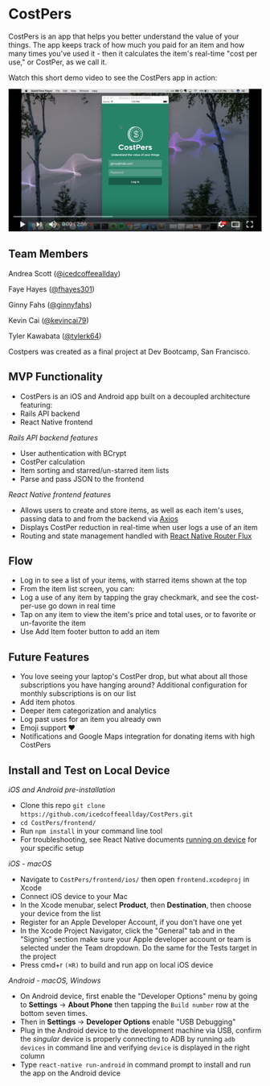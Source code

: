 # CostPers
CostPers is an app that helps you better understand the value of your things. The app keeps track of how much you paid for an item and how many times you've used it - then it calculates the item's real-time "cost per use," or CostPer, as we call it.

Watch this short demo video to see the CostPers app in action:

[![alt text](https://raw.githubusercontent.com/icedcoffeeallday/CostPers/master/CostPers_on_YouTube.png)](https://www.youtube.com/watch?v=fcuIzBc5JEg&feature=youtu.be)


## Team Members
Andrea Scott ([@icedcoffeeallday](http://github.com/icedcoffeeallday))

Faye Hayes ([@fhayes301](http://github.com/fhayes301))

Ginny Fahs ([@ginnyfahs](http://github.com/ginnyfahs))

Kevin Cai ([@kevincai79](http://github.com/kevincai79))

Tyler Kawabata ([@tylerk64](http://github.com/tylerk64))

Costpers was created as a final project at Dev Bootcamp, San Francisco.

## MVP Functionality

* CostPers is an iOS and Android app built on a decoupled architecture featuring:
 * Rails API backend
 * React Native frontend

*Rails API backend features*
* User authentication with BCrypt
* CostPer calculation
* Item sorting and starred/un-starred item lists
* Parse and pass JSON to the frontend

*React Native frontend features*
* Allows users to create and store items, as well as each item's uses, passing data to and from the backend via [Axios](https://github.com/mzabriskie/axios)
* Displays CostPer reduction in real-time when user logs a use of an item
* Routing and state management handled with [React Native Router Flux](https://github.com/aksonov/react-native-router-flux)

## Flow
* Log in to see a list of your items, with starred items shown at the top
* From the item list screen, you can:
 * Log a use of any item by tapping the gray checkmark, and see the cost-per-use go down in real time
 * Tap on any item to view the item's price and total uses, or to favorite or un-favorite the item
 * Use Add Item footer button to add an item

## Future Features
* You love seeing your laptop's CostPer drop, but what about all those subscriptions you have hanging around? Additional configuration for monthly subscriptions is on our list
* Add item photos
* Deeper item categorization and analytics
* Log past uses for an item you already own
* Emoji support :heart:
* Notifications and Google Maps integration for donating items with high CostPers

## Install and Test on Local Device
*iOS and Android pre-installation*
* Clone this repo `git clone https://github.com/icedcoffeeallday/CostPers.git`
* `cd CostPers/frontend/`
* Run `npm install` in your command line tool
* For troubleshooting, see React Native documents [running on device](https://facebook.github.io/react-native/docs/running-on-device.html) for your specific setup

*iOS - macOS*
* Navigate to `CostPers/frontend/ios/` then open `frontend.xcodeproj` in Xcode
* Connect iOS device to your Mac
* In the Xcode menubar, select __Product__, then __Destination__, then choose your device from the list
* Register for an Apple Developer Account, if you don't have one yet
* In the Xcode Project Navigator, click the "General" tab and in the "Signing" section make sure your Apple developer account or team is selected under the Team dropdown. Do the same for the Tests target in the project
* Press cmd+r `(⌘R)` to build and run app on local iOS device

*Android - macOS, Windows*
* On Android device, first enable the "Developer Options" menu by going to __Settings__ → __About Phone__ then tapping the `Build number` row at the bottom seven times.
* Then in __Settings__ → __Developer Options__ enable "USB Debugging"
* Plug in the Android device to the development machine via USB, confirm the _singular_ device is properly connecting to ADB by running `adb devices` in command line and verifying `device` is displayed in the right column
* Type `react-native run-android` in command prompt to install and run the app on the Android device
